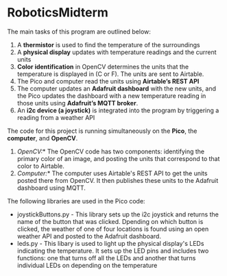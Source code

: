 # RoboticsMidterm

The main tasks of this program are outlined below: 
1. A **thermistor** is used to find the temperature of the surroundings
2. A **physical display** updates with temperature readings and the current units
3. **Color identification** in OpenCV determines the units that the temperature is displayed in (C or F). The units are sent to Airtable.
4. The Pico and computer read the units using **Airtable’s REST API**
5. The computer updates an **Adafruit dashboard** with the new units, and the Pico updates the dashboard with a new temperature reading in those units using **Adafruit’s MQTT broker**.
6. An **i2c device (a joystick)** is integrated into the program by triggering a reading from a weather API

The code for this project is running simultaneously on the **Pico**, the **computer**, and **OpenCV**.
1. *OpenCV:** The OpenCV code has two components: identifying the primary color of an image, and posting the units that correspond to that color to Airtable.
1. *Computer:** The computer uses Airtable's REST API to get the units posted there from OpenCV. It then publishes these units to the Adafruit dashboard using MQTT.

The following libraries are used in the Pico code:
- joystickButtons.py - This library sets up the i2c joystick and returns the name of the button that was clicked. Dpending on which button is clicked, the weather of one of four locations is found using an open weather API and posted to the Adafruit dashboard.
- leds.py - This libary is used to light up the physical display's LEDs indicating the temperature. It sets up the LED pins and includes two functions: one that turns off all the LEDs and another that turns individual LEDs on depending on the temperature

